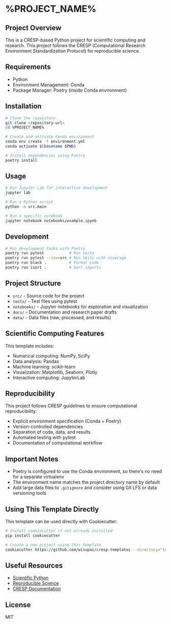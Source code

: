 # %PROJECT_NAME%

## Project Overview
This is a CRESP-based Python project for scientific computing and research. This project follows the CRESP (Computational Research Environment Standardization Protocol) for reproducible science.

## Requirements
- Python
- Environment Management: Conda
- Package Manager: Poetry (inside Conda environment)

## Installation
```bash
# Clone the repository
git clone <repository-url>
cd %PROJECT_NAME%

# Create and activate Conda environment
conda env create -f environment.yml
conda activate $(basename $PWD)

# Install dependencies using Poetry
poetry install
```

## Usage
```bash
# Run Jupyter Lab for interactive development
jupyter lab

# Run a Python script
python -m src.main

# Run a specific notebook
jupyter notebook notebooks/example.ipynb
```

## Development
```bash
# Run development tasks with Poetry
poetry run pytest           # Run tests
poetry run pytest --cov=src # Run tests with coverage
poetry run black .          # Format code
poetry run isort .          # Sort imports
```

## Project Structure
- `src/` - Source code for the project
- `tests/` - Test files using pytest
- `notebooks/` - Jupyter notebooks for exploration and visualization
- `docs/` - Documentation and research paper drafts
- `data/` - Data files (raw, processed, and results)

## Scientific Computing Features
This template includes:
- Numerical computing: NumPy, SciPy
- Data analysis: Pandas
- Machine learning: scikit-learn
- Visualization: Matplotlib, Seaborn, Plotly
- Interactive computing: JupyterLab

## Reproducibility
This project follows CRESP guidelines to ensure computational reproducibility:
- Explicit environment specification (Conda + Poetry)
- Version-controlled dependencies
- Separation of code, data, and results
- Automated testing with pytest
- Documentation of computational workflow

## Important Notes
- Poetry is configured to use the Conda environment, so there's no need for a separate virtualenv
- The environment name matches the project directory name by default
- Add large data files to `.gitignore` and consider using Git LFS or data versioning tools

## Using This Template Directly
This template can be used directly with Cookiecutter:

```bash
# Install cookiecutter if not already installed
pip install cookiecutter

# Create a new project using this template
cookiecutter https://github.com/wisupai/cresp-templates --directory="templates/python/default"
```

## Useful Resources
- [Scientific Python](https://scientific-python.org/)
- [Reproducible Science](https://the-turing-way.netlify.app/reproducible-research/reproducible-research.html)
- [CRESP Documentation](https://github.com/wisupai/CRESP-DOCS)

## License
MIT 
